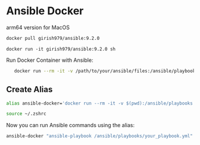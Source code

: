 # Ansible Docker

arm64 version for MacOS
```sh
docker pull girish979/ansible:9.2.0
```

```docker run -it girish979/ansible:9.2.0 sh```

Run Docker Container with Ansible:
```sh
   docker run --rm -it -v /path/to/your/ansible/files:/ansible/playbooks girish979/ansible:9.2.0 sh
```

## Create Alias
```sh
alias ansible-docker='docker run --rm -it -v $(pwd):/ansible/playbooks girish979/ansible:9.2.0 sh -c'
```

```sh
source ~/.zshrc
```
Now you can run Ansible commands using the alias:   
```sh
ansible-docker "ansible-playbook /ansible/playbooks/your_playbook.yml"
```